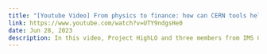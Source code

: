 ```yaml
---
title: "[Youtube Video] From physics to finance: how can CERN tools help to uncover market manipulation?"
link: https://www.youtube.com/watch?v=UTY9ndgsHe0
date: Jun 28, 2023
description: In this video, Project HighLO and three members from IMS Group explain how particle physics can help uncover market manipulation.
---
```

